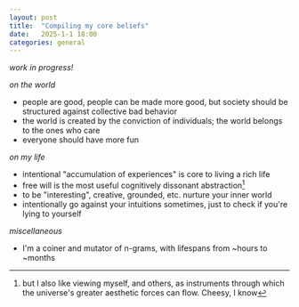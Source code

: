 ```yaml
---
layout: post
title:  "Compiling my core beliefs"
date:   2025-1-1 18:00
categories: general
---
```


*work in progress!*

*on the world*
- people are good, people can be made more good, but society should be structured against collective bad behavior
- the world is created by the conviction of individuals; the world belongs to the ones who care
- everyone should have more fun

*on my life*
- intentional "accumulation of experiences" is core to living a rich life
- free will is the most useful cognitively dissonant abstraction[^1]
- to be "interesting", creative, grounded, etc. nurture your inner world
- intentionally go against your intuitions sometimes, just to check if you're lying to yourself

*miscellaneous*
- I'm a coiner and mutator of n-grams, with lifespans from ~hours to ~months





[^1]: but I also like viewing myself, and others, as instruments through which the universe's greater aesthetic forces can flow. Cheesy, I know